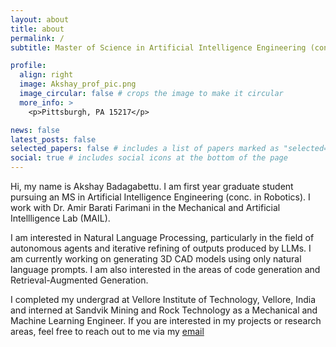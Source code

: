 ```yaml
---
layout: about
title: about
permalink: /
subtitle: Master of Science in Artificial Intelligence Engineering (conc. in Robotics) @ Carnegie Mellon University

profile:
  align: right
  image: Akshay_prof_pic.png
  image_circular: false # crops the image to make it circular
  more_info: >
    <p>Pittsburgh, PA 15217</p>

news: false
latest_posts: false
selected_papers: false # includes a list of papers marked as "selected={true}"
social: true # includes social icons at the bottom of the page
---
```


Hi, my name is Akshay Badagabettu. I am first year graduate student pursuing an MS in Artificial Intelligence Engineering (conc. in Robotics). I work with Dr. Amir Barati Farimani in the Mechanical and Artificial Intellligence Lab (MAIL).

I am interested in Natural Language Processing, particularly in the field of autonomous agents and iterative refining of outputs produced by LLMs. I am currently working on generating 3D CAD models using only natural language prompts. I am also interested in the areas of code generation and Retrieval-Augmented Generation.

I completed my undergrad at Vellore Institute of Technology, Vellore, India and interned at Sandvik Mining and Rock Technology as a Mechanical and Machine Learning Engineer. If you are interested in my projects or research areas, feel free to reach out to me via my [email](abadagab@andrew.cmu.edu)

